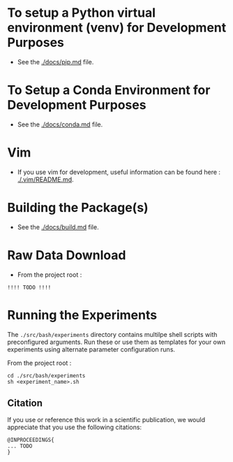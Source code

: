 # To setup a Python virtual environment (venv) for Development Purposes
* See the [./docs/pip.md](./docs/pip.md) file.


# To Setup a Conda Environment for Development Purposes
* See the [./docs/conda.md](./docs/conda.md) file.


# Vim
* If you use vim for development, useful information can be found here : [./.vim/README.md](./.vim/README.md).


# Building the Package(s)
* See the [./docs/build.md](./docs/build.md) file.


# Raw Data Download
* From the project root :
~~~
!!!! TODO !!!!
~~~


# Running the Experiments
The `./src/bash/experiments` directory contains multilpe shell scripts with preconfigured arguments. Run these or use them as 
templates for your own experiments using alternate parameter configuration runs.

From the project root :

~~~
cd ./src/bash/experiments
sh <experiment_name>.sh
~~~


## Citation
If you use or reference this work in a scientific publication,
we would appreciate that you use the following citations:

```
@INPROCEEDINGS{
... TODO
}
```
